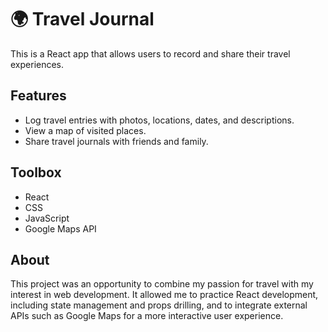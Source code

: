 # 🌍 Travel Journal

This is a React app that allows users to record and share their travel experiences.

## Features
- Log travel entries with photos, locations, dates, and descriptions.
- View a map of visited places.
- Share travel journals with friends and family.

## Toolbox
- React
- CSS
- JavaScript
- Google Maps API

## About
This project was an opportunity to combine my passion for travel with my interest in web development. It allowed me to practice React development, including state management and props drilling, and to integrate external APIs such as Google Maps for a more interactive user experience.
